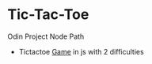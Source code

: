 # Tic-Tac-Toe
Odin Project Node Path
- Tictactoe [Game](https://leaf8910.github.io/TicTacToe/) in js with 2 difficulties
